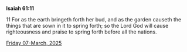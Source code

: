 **Isaiah 61:11**

11 For as the earth bringeth forth her bud, and as the garden causeth the things that are sown in it to spring forth; so the Lord God will cause righteousness and praise to spring forth before all the nations. 

[Friday 07-March, 2025](https://getbible.life/kjv/Isaiah/61/11)

